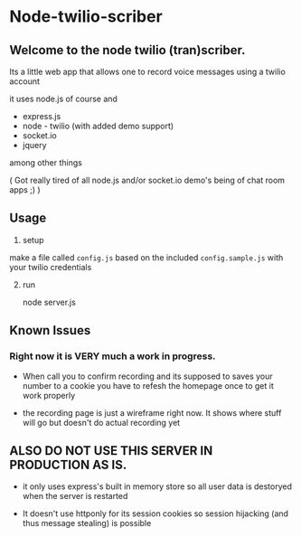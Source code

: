 # Node-twilio-scriber

## Welcome to the node twilio (tran)scriber.

Its a little web app that allows one to record voice messages using a twilio account

it uses node.js of course and

- express.js
- node - twilio (with added demo support)
- socket.io
- jquery

among other things


( Got really tired of all node.js and/or socket.io demo's being of chat room apps ;) )


## Usage

1) setup

make a file called `config.js` based on the included `config.sample.js` with your twilio credentials

2) run 

    node server.js

## Known Issues

### Right now it is VERY much a work in progress. 

- When call you to confirm recording and its supposed to saves your number to a cookie you have to refesh the homepage once to get it work properly

- the recording page is just a wireframe right now. It shows where stuff will go but doesn't do actual recording yet



## ALSO DO NOT USE THIS SERVER IN PRODUCTION AS IS.

- it only uses express's built in memory store so all user data is destoryed when the server is restarted

- It doesn't use httponly for its session cookies so session hijacking (and thus message stealing) is possible

